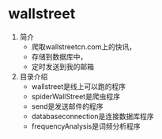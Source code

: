 # wallstreet
1. 简介
    - 爬取wallstreetcn.com上的快讯，
    - 存储到数据库中，
    - 定时发送到我的邮箱
2. 目录介绍
    - wallstreet是线上可以跑的程序
    - spiderWallStreet是爬虫程序
    - send是发送邮件的程序
    - databaseconnection是连接数据库程序
    - frequencyAnalysis是词频分析程序

